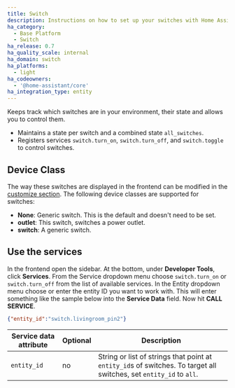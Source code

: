 ```yaml
---
title: Switch
description: Instructions on how to set up your switches with Home Assistant.
ha_category:
  - Base Platform
  - Switch
ha_release: 0.7
ha_quality_scale: internal
ha_domain: switch
ha_platforms:
  - light
ha_codeowners:
  - '@home-assistant/core'
ha_integration_type: entity
---
```


Keeps track which switches are in your environment, their state and allows you to control them.

- Maintains a state per switch and a combined state `all_switches`.
- Registers services `switch.turn_on`, `switch.turn_off`, and `switch.toggle` to control switches.

## Device Class

The way these switches are displayed in the frontend can be modified in the [customize section](/docs/configuration/customizing-devices/). The following device classes are supported for switches:

- **None**: Generic switch. This is the default and doesn't need to be set.
- **outlet**: This switch, switches a power outlet.
- **switch**: A generic switch.

## Use the services

In the frontend open the sidebar. At the bottom, under **Developer Tools**, click **Services**. From the Service dropdown menu choose `switch.turn_on` or `switch.turn_off` from the list of available services. In the Entity dropdown menu choose or enter the entity ID you want to work with. This will enter something like the sample below into the **Service Data** field. Now hit **CALL SERVICE**.

```json
{"entity_id":"switch.livingroom_pin2"}
```

| Service data attribute | Optional | Description |
| ---------------------- | -------- | ----------- |
| `entity_id`            |      no  | String or list of strings that point at `entity_id`s of switches. To target all switches, set `entity_id` to `all`.

